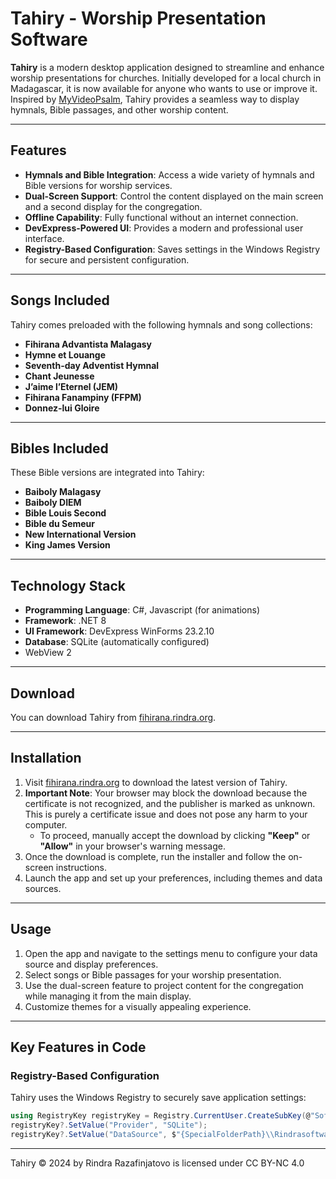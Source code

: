 # Tahiry - Worship Presentation Software

**Tahiry** is a modern desktop application designed to streamline and enhance worship presentations for churches. Initially developed for a local church in Madagascar, it is now available for anyone who wants to use or improve it. Inspired by [MyVideoPsalm](https://myvideopsalm.weebly.com/), Tahiry provides a seamless way to display hymnals, Bible passages, and other worship content.

---

## Features

- **Hymnals and Bible Integration**: Access a wide variety of hymnals and Bible versions for worship services.
- **Dual-Screen Support**: Control the content displayed on the main screen and a second display for the congregation.
- **Offline Capability**: Fully functional without an internet connection.
- **DevExpress-Powered UI**: Provides a modern and professional user interface.
- **Registry-Based Configuration**: Saves settings in the Windows Registry for secure and persistent configuration.

---

## Songs Included

Tahiry comes preloaded with the following hymnals and song collections:

- **Fihirana Advantista Malagasy**  
- **Hymne et Louange**  
- **Seventh-day Adventist Hymnal**  
- **Chant Jeunesse**  
- **J’aime l’Eternel (JEM)**  
- **Fihirana Fanampiny (FFPM)**  
- **Donnez-lui Gloire**

---

## Bibles Included

These Bible versions are integrated into Tahiry:

- **Baiboly Malagasy**  
- **Baiboly DIEM**  
- **Bible Louis Second**  
- **Bible du Semeur**  
- **New International Version**  
- **King James Version**

---

## Technology Stack

- **Programming Language**: C#, Javascript (for animations)
- **Framework**: .NET 8  
- **UI Framework**: DevExpress WinForms 23.2.10
- **Database**: SQLite (automatically configured)
- WebView 2

---

## Download

You can download Tahiry from [fihirana.rindra.org](https://fihirana.rindra.org).

---

## Installation

1. Visit [fihirana.rindra.org](https://fihirana.rindra.org) to download the latest version of Tahiry.
2. **Important Note**: Your browser may block the download because the certificate is not recognized, and the publisher is marked as unknown. This is purely a certificate issue and does not pose any harm to your computer.  
   - To proceed, manually accept the download by clicking **"Keep"** or **"Allow"** in your browser's warning message.
3. Once the download is complete, run the installer and follow the on-screen instructions.
4. Launch the app and set up your preferences, including themes and data sources.

---

## Usage

1. Open the app and navigate to the settings menu to configure your data source and display preferences.
2. Select songs or Bible passages for your worship presentation.
3. Use the dual-screen feature to project content for the congregation while managing it from the main display.
4. Customize themes for a visually appealing experience.

---

## Key Features in Code

### Registry-Based Configuration
Tahiry uses the Windows Registry to securely save application settings:
```csharp
using RegistryKey registryKey = Registry.CurrentUser.CreateSubKey(@"Software\\RindraSoftware\\Tahiry");
registryKey?.SetValue("Provider", "SQLite");
registryKey?.SetValue("DataSource", $"{SpecialFolderPath}\\Rindrasoftware\\Tahiry\\tahiry.db");
```
---

Tahiry © 2024 by Rindra Razafinjatovo is licensed under CC BY-NC 4.0 

